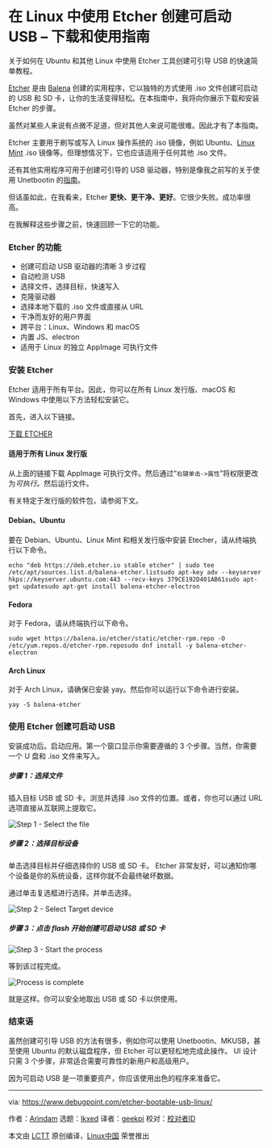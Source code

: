 [#]: subject: "Create Bootable USB Using Etcher in Linux – Download and Usage Guide"
[#]: via: "https://www.debugpoint.com/etcher-bootable-usb-linux/"
[#]: author: "Arindam https://www.debugpoint.com/author/admin1/"
[#]: collector: "lkxed"
[#]: translator: "geekpi"
[#]: reviewer: " "
[#]: publisher: " "
[#]: url: " "

在 Linux 中使用 Etcher 创建可启动 USB – 下载和使用指南
======
关于如何在 Ubuntu 和其他 Linux 中使用 Etcher 工具创建可引导 USB 的快速简单教程。

[Etcher][1] 是由 [Balena][2] 创建的实用程序，它以独特的方式使用 .iso 文件创建可启动的 USB 和 SD 卡，让你的生活变得轻松。在本指南中，我将向你展示下载和安装 Etcher 的步骤。

虽然对某些人来说有点微不足道，但对其他人来说可能很难。因此才有了本指南。

Etcher 主要用于刷写或写入 Linux 操作系统的 .iso 镜像，例如 Ubuntu、[Linux Mint][3] .iso 镜像等。但理想情况下，它也应该适用于任何其他 .iso 文件。

还有其他实用程序可用于创建可引导的 USB 驱动器，特别是像我之前写的关于使用 Unetbootin 的[指南][4]。

但话虽如此，在我看来，Etcher **更快、更干净、更好**。它很少失败。成功率很高。

在我解释这些步骤之前，快速回顾一下它的功能。

### Etcher 的功能

* 创建可启动 USB 驱动器的清晰 3 步过程
* 自动检测 USB
* 选择文件，选择目标，快速写入
* 克隆驱动器
* 选择本地下载的 .iso 文件或直接从 URL
* 干净而友好的用户界面
* 跨平台：Linux、Windows 和 macOS
* 内置 JS、electron
* 适用于 Linux 的独立 AppImage 可执行文件

### 安装 Etcher

Etcher 适用于所有平台。因此，你可以在所有 Linux 发行版、macOS 和 Windows 中使用以下方法轻松安装它。

首先，进入以下链接。

[下载 ETCHER][5]

#### 适用于所有 Linux 发行版

从上面的链接下载 AppImage 可执行文件。然后通过“`右键单击->属性`”将权限更改为*可执行*。然后运行文件。

有关特定于发行版的软件包，请参阅下文。

#### Debian、Ubuntu

要在 Debian、Ubuntu、Linux Mint 和相关发行版中安装 Etecher，请从终端执行以下命令。

```
echo "deb https://deb.etcher.io stable etcher" | sudo tee /etc/apt/sources.list.d/balena-etcher.listsudo apt-key adv --keyserver hkps://keyserver.ubuntu.com:443 --recv-keys 379CE192D401AB61sudo apt-get updatesudo apt-get install balena-etcher-electron
```

#### Fedora

对于 Fedora，请从终端执行以下命令。

```
sudo wget https://balena.io/etcher/static/etcher-rpm.repo -O /etc/yum.repos.d/etcher-rpm.reposudo dnf install -y balena-etcher-electron
```

#### Arch Linux

对于 Arch Linux，请确保已安装 yay。然后你可以运行以下命令进行安装。

```
yay -S balena-etcher
```

### 使用 Etcher 创建可启动 USB

安装成功后。启动应用。第一个窗口显示你需要遵循的 3 个步骤。当然，你需要一个 U 盘和 .iso 文件来写入。

##### 步骤 1：选择文件

插入目标 USB 或 SD 卡。浏览并选择 .iso 文件的位置。或者，你也可以通过 URL 选项直接从互联网上提取它。

![Step 1 - Select the file][6]

##### 步骤 2：选择目标设备

单击选择目标并仔细选择你的 USB 或 SD 卡。 Etcher 非常友好，可以通知你哪个设备是你的系统设备，这样你就不会最终破坏数据。

通过单击复选框进行选择。并单击选择。

![Step 2 - Select Target device][7]

##### 步骤 3：点击 flash 开始创建可启动 USB 或 SD 卡

![Step 3 - Start the process][8]

等到该过程完成。

![Process is complete][9]

就是这样。你可以安全地取出 USB 或 SD 卡以供使用。

### 结束语

虽然创建可引导 USB 的方法有很多，例如你可以使用 Unetbootin、MKUSB，甚至使用 Ubuntu 的默认磁盘程序，但 Etcher 可以更轻松地完成此操作。 UI 设计只需 3 个步骤，非常适合需要可靠性的新用户和高级用户。

因为可启动 USB 是一项重要资产，你应该使用出色的程序来准备它。

--------------------------------------------------------------------------------

via: https://www.debugpoint.com/etcher-bootable-usb-linux/

作者：[Arindam][a]
选题：[lkxed][b]
译者：[geekpi](https://github.com/geekpi)
校对：[校对者ID](https://github.com/校对者ID)

本文由 [LCTT](https://github.com/LCTT/TranslateProject) 原创编译，[Linux中国](https://linux.cn/) 荣誉推出

[a]: https://www.debugpoint.com/author/admin1/
[b]: https://github.com/lkxed
[1]: https://www.balena.io/etcher/
[2]: https://www.balena.io/
[3]: https://www.debugpoint.com/linux-mint/
[4]: https://www.debugpoint.com/2015/05/how-to-create-a-bootable-usb-drive-in-ubuntu/
[5]: https://github.com/balena-io/etcher/releases
[6]: https://www.debugpoint.com/wp-content/uploads/2021/01/Step1-Select-the-file.jpg
[7]: https://www.debugpoint.com/wp-content/uploads/2021/01/Step-2-Select-Target-device.jpg
[8]: https://www.debugpoint.com/wp-content/uploads/2021/01/Step-3-Start-the-process.jpg
[9]: https://www.debugpoint.com/wp-content/uploads/2021/01/Process-is-complete.jpg
